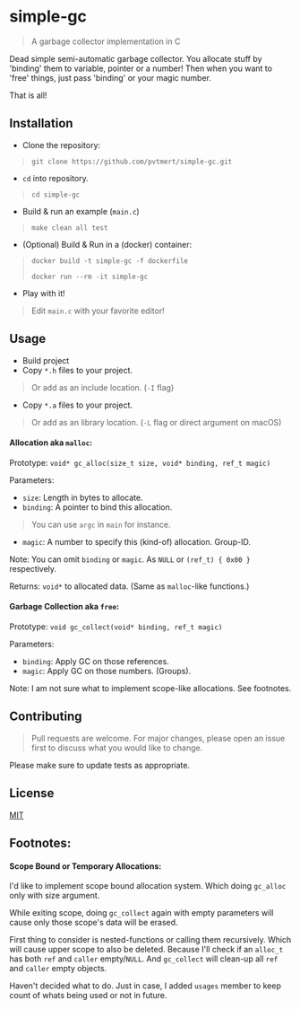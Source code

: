 
# simple-gc

> A garbage collector implementation in C

Dead simple semi-automatic garbage collector.
You allocate stuff by 'binding' them to variable, pointer or a number!
Then when you want to 'free' things, just pass 'binding' or your magic number.

That is all!

## Installation

- Clone the repository:
> `git clone https://github.com/pvtmert/simple-gc.git`

- `cd` into repository.
> `cd simple-gc`

- Build & run an example (`main.c`)
> `make clean all test`

- (Optional) Build & Run in a (docker) container:
> `docker build -t simple-gc -f dockerfile`
>
> `docker run --rm -it simple-gc`

- Play with it!
> Edit `main.c` with your favorite editor!

## Usage

- Build project
- Copy `*.h` files to your project.
> Or add as an include location. (`-I` flag)
- Copy `*.a` files to your project.
> Or add as an library location. (`-L` flag or direct argument on macOS)


#### Allocation aka `malloc`:

Prototype: `void* gc_alloc(size_t size, void* binding, ref_t magic)`

Parameters:
- `size`: Length in bytes to allocate.
- `binding`: A pointer to bind this allocation.
> You can use `argc` in `main` for instance.
- `magic`: A number to specify this (kind-of) allocation. Group-ID.

Note: You can omit `binding` or `magic`.
As `NULL` or `(ref_t) { 0x00 }` respectively.

Returns: `void*` to allocated data. (Same as `malloc`-like functions.)

#### Garbage Collection aka `free`:

Prototype: `void gc_collect(void* binding, ref_t magic)`

Parameters:
- `binding`: Apply GC on those references.
- `magic`: Apply GC on those numbers. (Groups).

Note: I am not sure what to implement scope-like allocations.
See footnotes.

## Contributing
> Pull requests are welcome.
> For major changes, please open an issue first
> to discuss what you would like to change.

Please make sure to update tests as appropriate.

## License
[MIT](https://choosealicense.com/licenses/mit/)

## Footnotes:

#### Scope Bound or Temporary Allocations:

I'd like to implement scope bound allocation system.
Which doing `gc_alloc` only with size argument.

While exiting scope, doing `gc_collect` again with empty parameters
will cause only those scope's data will be erased.

First thing to consider is nested-functions or calling them recursively.
Which will cause upper scope to also be deleted. Because I'll check if an
`alloc_t` has both `ref` and `caller` empty/`NULL`. And `gc_collect` will
clean-up all `ref` and `caller` empty objects.

Haven't decided what to do. Just in case, I added `usages` member to keep count
of whats being used or not in future.
